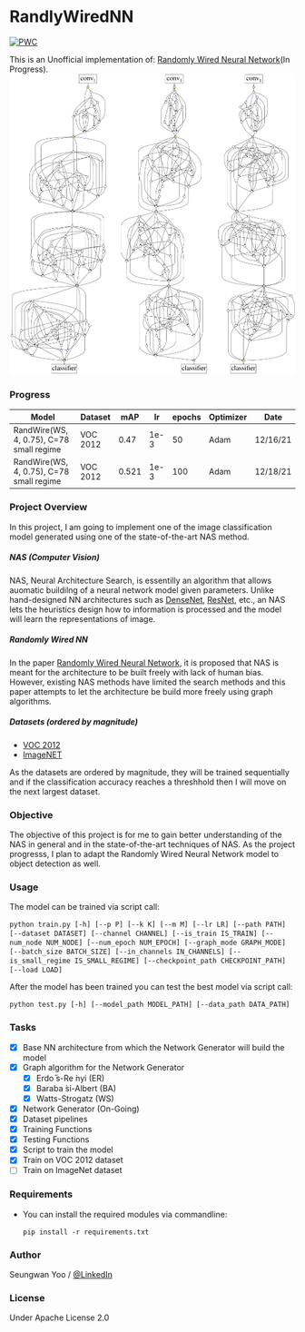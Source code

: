 # RandlyWiredNN

[![PWC](https://img.shields.io/endpoint.svg?url=https://paperswithcode.com/badge/exploring-randomly-wired-neural-networks-for/image-classification-imagenet-image-reco)](https://paperswithcode.com/sota/image-classification-imagenet-image-reco?p=exploring-randomly-wired-neural-networks-for)

This is an Unofficial implementation of: [Randomly Wired Neural Network](https://arxiv.org/abs/1904.01569)(In Progress).
![](misc./network.png)

### Progress

| Model | Dataset | mAP | lr | epochs | Optimizer | Date |
| --- | --- | --- | --- | --- | --- | --- |
| RandWire(WS, 4, 0.75), C=78 small regime | VOC 2012 | 0.47 | 1e-3 | 50 | Adam | 12/16/21 |
| RandWire(WS, 4, 0.75), C=78 small regime | VOC 2012 | 0.521 | 1e-3 | 100 | Adam | 12/18/21 |

### Project Overview

In this project, I am going to implement one of the image classification model generated using one of the state-of-the-art NAS method.

##### NAS (Computer Vision)

NAS, Neural Architecture Search, is essentilly an algorithm that allows auomatic buildilng of a neural network model given parameters. Unlike hand-designed NN architectures such as [DenseNet](https://arxiv.org/pdf/1608.06993.pdf), [ResNet](https://arxiv.org/pdf/1512.03385.pdf), etc., an NAS lets the heuristics design how to information is processed and the model will learn the representations of image.

##### Randomly Wired NN

In the paper [Randomly Wired Neural Network](https://arxiv.org/abs/1904.01569), it is proposed that NAS is meant for the architecture to be built freely with lack of human bias. However, existing NAS methods have limited the search methods and this paper attempts to let the architecture be build more freely using graph algorithms.

##### Datasets (ordered by magnitude)

- [VOC 2012](http://host.robots.ox.ac.uk/pascal/VOC/voc2012/)
- [ImageNET](https://www.image-net.org)

As the datasets are ordered by magnitude, they will be trained sequentially and if the classification accuracy reaches a threshhold then I will move on the next largest dataset.

### Objective

The objective of this project is for me to gain better understanding of the NAS in general and in the state-of-the-art techniques of NAS. As the project progresss, I plan to adapt the Randomly Wired Neural Network model to object detection as well.

### Usage

The model can be trained via script call:
```
python train.py [-h] [--p P] [--k K] [--m M] [--lr LR] [--path PATH] [--dataset DATASET] [--channel CHANNEL] [--is_train IS_TRAIN] [--num_node NUM_NODE] [--num_epoch NUM_EPOCH] [--graph_mode GRAPH_MODE] [--batch_size BATCH_SIZE] [--in_channels IN_CHANNELS] [--is_small_regime IS_SMALL_REGIME] [--checkpoint_path CHECKPOINT_PATH] [--load LOAD]
```

After the model has been trained you can test the best model via script call:
```
python test.py [-h] [--model_path MODEL_PATH] [--data_path DATA_PATH]
```

### Tasks

- [x] Base NN architecture from which the Network Generator will build the model
- [x] Graph algorithm for the Network Generator
  - [x] Erdo ̋s-Re ́nyi (ER)
  - [x] Baraba ́si-Albert (BA)
  - [x] Watts-Strogatz (WS)
- [x] Network Generator (On-Going)
- [x] Dataset pipelines
- [x] Training Functions
- [x] Testing Functions
- [x] Script to train the model
- [x] Train on VOC 2012 dataset
- [ ] Train on ImageNet dataset

### Requirements

- You can install the required modules via commandline:
  ```
  pip install -r requirements.txt
  ```

### Author
Seungwan Yoo / [@LinkedIn](https://www.linkedin.com/in/wanyoo2/)

### License
Under Apache License 2.0
